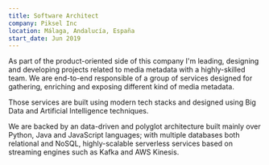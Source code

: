 ```yaml
---
title: Software Architect
company: Piksel Inc
location: Málaga, Andalucía, España
start_date: Jun 2019
---
```

As part of the product-oriented side of this company I'm leading, designing and developing projects related to media metadata with a highly-skilled team. We are end-to-end responsible of a group of services designed for gathering, enriching and exposing different kind of media metadata.

Those services are built using modern tech stacks and designed using Big Data and Artificial Intelligence techniques.

We are backed by an data-driven and polyglot architecture built mainly over Python, Java and JavaScript languages; with multiple databases both relational and NoSQL, highly-scalable serverless services based on streaming engines such as Kafka and AWS Kinesis.
